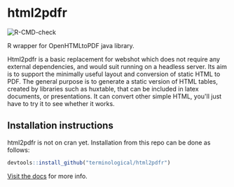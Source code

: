 # html2pdfr

![R-CMD-check](https://github.com/terminological/htm2pdfr/actions/workflows/R-CMD-check/badge.svg)

R wrapper for OpenHTMLtoPDF java library.

Html2pdfr is a basic replacement for webshot which does not require any external dependencies, and would suit running on a headless server. Its aim is to support the minimally useful layout and conversion of static HTML to PDF. The general purpose is to generate a static version of HTML tables, created by libraries such as huxtable, that can be included in latex documents, or presentations. It can convert other simple HTML, you'll just have to try it to see whether it works. 

## Installation instructions

html2pdfr is not on cran yet. Installation from this repo can be done as follows:

```R
devtools::install_github("terminological/html2pdfr")
```

[Visit the docs](https://terminological.github.io/html2pdfr/) for more info.
